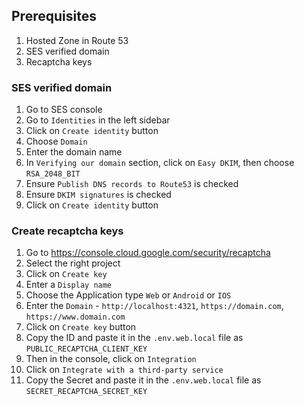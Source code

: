 ## Prerequisites

1. Hosted Zone in Route 53
2. SES verified domain
3. Recaptcha keys

### SES verified domain

1. Go to SES console
2. Go to `Identities` in the left sidebar
3. Click on `Create identity` button
4. Choose `Domain`
5. Enter the domain name
6. In `Verifying our domain` section, click on `Easy DKIM`, then choose `RSA_2048_BIT`
7. Ensure `Publish DNS records to Route53` is checked
8. Ensure `DKIM signatures` is checked
9. Click on `Create identity` button

### Create recaptcha keys

1. Go to https://console.cloud.google.com/security/recaptcha
2. Select the right project
3. Click on `Create key`
4. Enter a `Display name`
5. Choose the Application type `Web` or `Android` or `IOS`
6. Enter the `Domain` - `http://localhost:4321`, `https://domain.com`, `https://www.domain.com`
7. Click on `Create key` button
8. Copy the ID and paste it in the `.env.web.local` file as `PUBLIC_RECAPTCHA_CLIENT_KEY`
9. Then in the console, click on `Integration`
10. Click on `Integrate with a third-party service`
11. Copy the Secret and paste it in the `.env.web.local` file as `SECRET_RECAPTCHA_SECRET_KEY`
